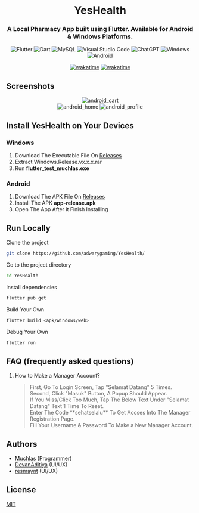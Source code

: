 <div align="center">
  
<h1><b>YesHealth</b></h1>
<h3>A Local Pharmacy App built using Flutter. Available for Android & Windows Platforms.</h3>

![Flutter](https://img.shields.io/badge/Flutter-%2302569B.svg?style=for-the-badge&logo=Flutter&logoColor=white)
![Dart](https://img.shields.io/badge/dart-%230175C2.svg?style=for-the-badge&logo=dart&logoColor=white)
![MySQL](https://img.shields.io/badge/mysql-%2300f.svg?style=for-the-badge&logo=mysql&logoColor=white)
![Visual Studio Code](https://img.shields.io/badge/Visual%20Studio%20Code-0078d7.svg?style=for-the-badge&logo=visual-studio-code&logoColor=white)
![ChatGPT](https://img.shields.io/badge/chatGPT-74aa9c?style=for-the-badge&logo=openai&logoColor=white)
![Windows](https://img.shields.io/badge/Windows-0078D6?style=for-the-badge&logo=windows&logoColor=white)
![Android](https://img.shields.io/badge/Android-3DDC84?style=for-the-badge&logo=android&logoColor=white)

[![wakatime](https://wakatime.com/badge/user/eb2a6d85-76a2-41b2-a9c5-7b42d3f0fbe2/project/018ca0f9-454a-455a-94fb-b86c74cd4a80.svg?style=for-the-badge)](https://wakatime.com/badge/user/eb2a6d85-76a2-41b2-a9c5-7b42d3f0fbe2/project/018ca0f9-454a-455a-94fb-b86c74cd4a80)
[![wakatime](https://wakatime.com/badge/github/adwerygaming/YesHealth.svg?style=for-the-badge)](https://wakatime.com/badge/github/adwerygaming/YesHealth)
</div>

## Screenshots

<div align="center">
  
![android_cart](https://github.com/adwerygaming/YesHealth/assets/50104357/a1182699-c718-4fdf-883c-1864152d3ea2)  
![android_home](https://github.com/adwerygaming/YesHealth/assets/50104357/e1f62a27-7d16-491f-8448-ed62db383994)
![android_profile](https://github.com/adwerygaming/YesHealth/assets/50104357/8957a98a-ac7d-4801-84df-207876cde5cf)

</div>

## Install YesHealth on Your Devices

### Windows
1. Download The Executable File On [Releases](https://github.com/adwerygaming/YesHealth/releases)
2. Extract Windows.Release.vx.x.x.rar
3. Run **flutter_test_muchlas.exe**

### Android
1. Download The APK File On [Releases](https://github.com/adwerygaming/YesHealth/releases)
2. Install The APK **app-release.apk**
3. Open The App After it Finish Installing

## Run Locally

Clone the project

```bash
git clone https://github.com/adwerygaming/YesHealth/
```

Go to the project directory

```bash
cd YesHealth
```

Install dependencies

```bash
flutter pub get
```

Build Your Own

```bash
flutter build <apk/windows/web>
```

Debug Your Own

```bash
flutter run
```

## FAQ (frequently asked questions)
1. How to Make a Manager Account?
   <blockquote>
   First, Go To Login Screen, Tap "Selamat Datang" 5 Times.</br>
   Second, Click "Masuk" Button, A Popup Should Appear.</br>
   If You Miss/Click Too Much, Tap The Below Text Under "Selamat Datang" Text 1 Time To Reset.</br>
   Enter The Code **sehatselalu** To Get Accses Into The Manager Registration Page.</br>
   Fill Your Username & Password To Make a New Manager Account.</br>
   </blockquote>

## Authors

- [Muchlas](https://www.github.com/Muchlas04) (Programmer)
- [DevanAditiya](https://www.github.com/adwerygaming) (UI/UX)
- [resmaynt](https://github.com/resmaynt) (UI/UX)

## License

[MIT](https://choosealicense.com/licenses/mit/)

